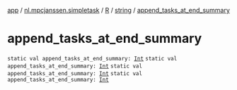 [app](../../../index.md) / [nl.mpcjanssen.simpletask](../../index.md) / [R](../index.md) / [string](index.md) / [append_tasks_at_end_summary](.)

# append_tasks_at_end_summary

`static val append_tasks_at_end_summary: `[`Int`](https://kotlinlang.org/api/latest/jvm/stdlib/kotlin/-int/index.html)
`static val append_tasks_at_end_summary: `[`Int`](https://kotlinlang.org/api/latest/jvm/stdlib/kotlin/-int/index.html)
`static val append_tasks_at_end_summary: `[`Int`](https://kotlinlang.org/api/latest/jvm/stdlib/kotlin/-int/index.html)
`static val append_tasks_at_end_summary: `[`Int`](https://kotlinlang.org/api/latest/jvm/stdlib/kotlin/-int/index.html)